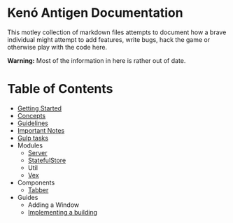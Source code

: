 # Kenó Antigen Documentation

This motley collection of markdown files attempts to document how a brave individual might attempt to add features, write bugs, hack the game or otherwise play with the code here.

**Warning:** Most of the information in here is rather out of date.

# Table of Contents

-   [Getting Started](getting-started.md)
-   [Concepts](concepts.md)
-   [Guidelines](guidelines.md)
-   [Important Notes](important-notes.md)
-   [Gulp tasks](gulp-tasks.md)
-   Modules
    -   [Server](modules/server.md)
    -   [StatefulStore](modules/stateful-store.md)
    -   Util
    -   [Vex](modules/vex.md)
-   Components
    -   [Tabber](components/tabber.md)
-   Guides
    -   Adding a Window
    -   [Implementing a building](guides/implementing-a-building.md)
